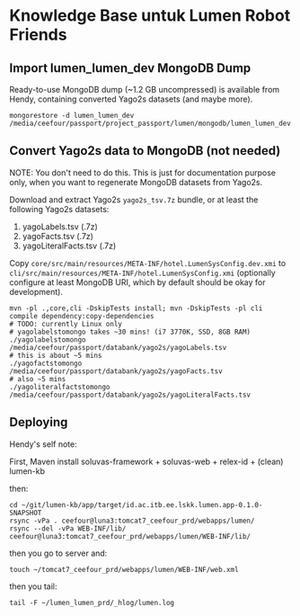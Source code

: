 # Knowledge Base untuk Lumen Robot Friends

## Import lumen_lumen_dev MongoDB Dump

Ready-to-use MongoDB dump (~1.2 GB uncompressed) is available from Hendy, containing converted Yago2s datasets (and maybe more).

    mongorestore -d lumen_lumen_dev /media/ceefour/passport/project_passport/lumen/mongodb/lumen_lumen_dev

## Convert Yago2s data to MongoDB (not needed)

NOTE: You don't need to do this.
This is just for documentation purpose only, when you want to regenerate MongoDB datasets from Yago2s.

Download and extract Yago2s `yago2s_tsv.7z` bundle, or at least the following Yago2s datasets:

1. yagoLabels.tsv (.7z)
2. yagoFacts.tsv (.7z)
3. yagoLiteralFacts.tsv (.7z)

Copy `core/src/main/resources/META-INF/hotel.LumenSysConfig.dev.xmi` to `cli/src/main/resources/META-INF/hotel.LumenSysConfig.xmi`
(optionally configure at least MongoDB URI, which by default should be okay for development).

    mvn -pl .,core,cli -DskipTests install; mvn -DskipTests -pl cli compile dependency:copy-dependencies
    # TODO: currently Linux only
    # yagolabelstomongo takes ~30 mins! (i7 3770K, SSD, 8GB RAM)
    ./yagolabelstomongo /media/ceefour/passport/databank/yago2s/yagoLabels.tsv
    # this is about ~5 mins
    ./yagofactstomongo /media/ceefour/passport/databank/yago2s/yagoFacts.tsv
    # also ~5 mins
    ./yagoliteralfactstomongo /media/ceefour/passport/databank/yago2s/yagoLiteralFacts.tsv

## Deploying

Hendy's self note:

First, Maven install soluvas-framework + soluvas-web + relex-id + (clean) lumen-kb

then:

    cd ~/git/lumen-kb/app/target/id.ac.itb.ee.lskk.lumen.app-0.1.0-SNAPSHOT
    rsync -vPa . ceefour@luna3:tomcat7_ceefour_prd/webapps/lumen/
    rsync --del -vPa WEB-INF/lib/ ceefour@luna3:tomcat7_ceefour_prd/webapps/lumen/WEB-INF/lib/

then you go to server and:

    touch ~/tomcat7_ceefour_prd/webapps/lumen/WEB-INF/web.xml

then you tail:

    tail -F ~/lumen_lumen_prd/_hlog/lumen.log
